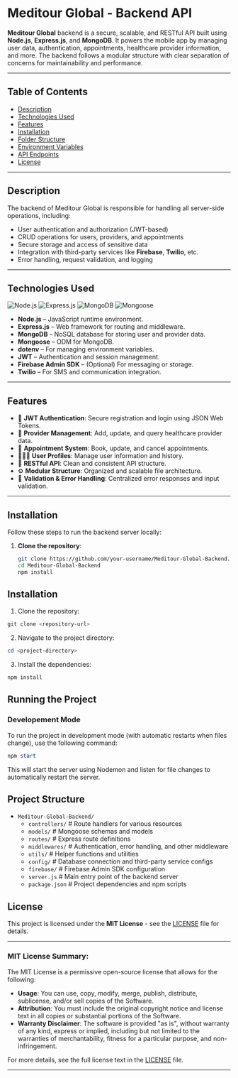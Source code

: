 # **Meditour Global - Backend API**

**Meditour Global** backend is a secure, scalable, and RESTful API built using **Node.js**, **Express.js**, and **MongoDB**. It powers the mobile app by managing user data, authentication, appointments, healthcare provider information, and more. The backend follows a modular structure with clear separation of concerns for maintainability and performance.

---

## **Table of Contents**

- [Description](#description)
- [Technologies Used](#technologies-used)
- [Features](#features)
- [Installation](#installation)
- [Folder Structure](#folder-structure)
- [Environment Variables](#environment-variables)
- [API Endpoints](#api-endpoints)
- [License](#license)

---

## **Description**

The backend of Meditour Global is responsible for handling all server-side operations, including:

- User authentication and authorization (JWT-based)
- CRUD operations for users, providers, and appointments
- Secure storage and access of sensitive data
- Integration with third-party services like **Firebase**, **Twilio**, etc.
- Error handling, request validation, and logging

---

## **Technologies Used**

![Node.js](https://img.shields.io/badge/Node.js-339933?logo=node.js&logoColor=white)
![Express.js](https://img.shields.io/badge/Express.js-000000?logo=express&logoColor=white)
![MongoDB](https://img.shields.io/badge/MongoDB-47A248?logo=mongodb&logoColor=white)
![Mongoose](https://img.shields.io/badge/Mongoose-880000?logo=mongoose&logoColor=white)

- **Node.js** – JavaScript runtime environment.
- **Express.js** – Web framework for routing and middleware.
- **MongoDB** – NoSQL database for storing user and provider data.
- **Mongoose** – ODM for MongoDB.
- **dotenv** – For managing environment variables.
- **JWT** – Authentication and session management.
- **Firebase Admin SDK** – (Optional) For messaging or storage.
- **Twilio** – For SMS and communication integration.

---

## **Features**

- 🔐 **JWT Authentication**: Secure registration and login using JSON Web Tokens.
- 🏥 **Provider Management**: Add, update, and query healthcare provider data.
- 📅 **Appointment System**: Book, update, and cancel appointments.
- 🧑‍🤝‍🧑 **User Profiles**: Manage user information and history.
- 🧾 **RESTful API**: Clean and consistent API structure.
- ⚙️ **Modular Structure**: Organized and scalable file architecture.
- 🧪 **Validation & Error Handling**: Centralized error responses and input validation.

---

## **Installation**

Follow these steps to run the backend server locally:

1. **Clone the repository**:

   ```bash
   git clone https://github.com/your-username/Meditour-Global-Backend.git
   cd Meditour-Global-Backend
   npm install
   ```

## Installation

1. Clone the repository:

```powershell
git clone <repository-url>
```

2. Navigate to the project directory:

```powershell
cd <project-directory>
```

3. Install the dependencies:

```powershell
npm install

```

## Running the Project

### Developement Mode

To run the project in development mode (with automatic restarts when files change), use the following command:

```powershell
npm start
```

This will start the server using Nodemon and listen for file changes to automatically restart the server.

## Project Structure

- `Meditour-Global-Backend/`
  - `controllers/` # Route handlers for various resources
  - `models/` # Mongoose schemas and models
  - `routes/` # Express route definitions
  - `middlewares/` # Authentication, error handling, and other middleware
  - `utils/` # Helper functions and utilities
  - `config/` # Database connection and third-party service configs
  - `firebase/` # Firebase Admin SDK configuration
  - `server.js` # Main entry point of the backend server
  - `package.json` # Project dependencies and npm scripts

## **License**

This project is licensed under the **MIT License** - see the [LICENSE](./LICENSE) file for details.

---

### **MIT License Summary**:

The MIT License is a permissive open-source license that allows for the following:

- **Usage**: You can use, copy, modify, merge, publish, distribute, sublicense, and/or sell copies of the Software.
- **Attribution**: You must include the original copyright notice and license text in all copies or substantial portions of the Software.
- **Warranty Disclaimer**: The software is provided "as is", without warranty of any kind, express or implied, including but not limited to the warranties of merchantability, fitness for a particular purpose, and non-infringement.

For more details, see the full license text in the [LICENSE](./LICENSE) file.

---
